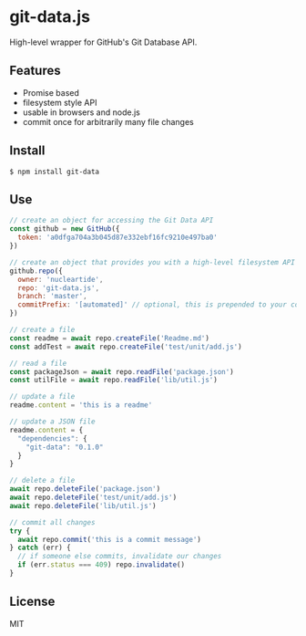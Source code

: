 
# git-data.js

High-level wrapper for GitHub's Git Database API.

## Features

- Promise based
- filesystem style API
- usable in browsers and node.js
- commit once for arbitrarily many file changes

## Install

```
$ npm install git-data
```

## Use

```js
// create an object for accessing the Git Data API
const github = new GitHub({
  token: 'a0dfga704a3b045d87e332ebf16fc9210e497ba0'
})

// create an object that provides you with a high-level filesystem API
github.repo({
  owner: 'nucleartide',
  repo: 'git-data.js',
  branch: 'master',
  commitPrefix: '[automated]' // optional, this is prepended to your commit msg
})

// create a file
const readme = await repo.createFile('Readme.md')
const addTest = await repo.createFile('test/unit/add.js')

// read a file
const packageJson = await repo.readFile('package.json')
const utilFile = await repo.readFile('lib/util.js')

// update a file
readme.content = 'this is a readme'

// update a JSON file
readme.content = {
  "dependencies": {
    "git-data": "0.1.0"
  }
}

// delete a file
await repo.deleteFile('package.json')
await repo.deleteFile('test/unit/add.js')
await repo.deleteFile('lib/util.js')

// commit all changes
try {
  await repo.commit('this is a commit message')
} catch (err) {
  // if someone else commits, invalidate our changes
  if (err.status === 409) repo.invalidate()
}
```

## License

MIT

